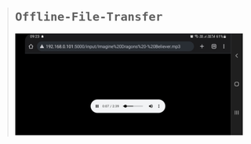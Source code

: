 ># `Offline-File-Transfer`
>
>![ss](https://github.com/imvickykumar999/Offline-File-Transfer/blob/main/file_transfer.jpg?raw=true)
>
